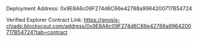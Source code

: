 Deployment Address: 0x9E8A6c09F274d6C66e42788a9964200717B54724

Verified Explorer Contract Link: https://gnosis-chiado.blockscout.com/address/0x9E8A6c09F274d6C66e42788a9964200717B54724?tab=contract